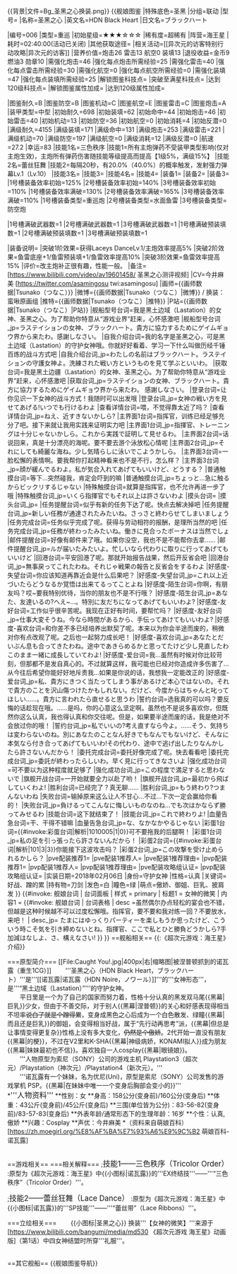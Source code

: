 {{背景|文件=Bg_圣黑之心换装.png}}<!-- 文件:Bg_圣黑之心换装.png -->
{{舰娘图鉴
|特殊底色=圣黑
|分组=联动
|型号=
|名称=圣黑之心
|英文名=HDN Black Heart
|日文名=ブラックハート

|编号=006
|类型=重巡
|初始星级=★★★☆☆☆
|稀有度=超稀有
|阵营=海王星
|耗时=02:40:00(活动已关闭)
|其他获取途径=
|相关活动=[[异次元的访客特别行动攻略|异次元的访客]]
|营养价值=炮击26 雷击13 航空0 装填13
|退役收益=金币9 燃油3 勋章10
|需强化炮击=46
|强化每点炮击所需经验=25
|需强化雷击=40
|强化每点雷击所需经验=30
|需强化航空=0
|强化每点航空所需经验=0
|需强化装填=47
|强化每点装填所需经验=25
|解锁图鉴科技点=
|突破至满星科技点=
|达到120级科技点=
|解锁图鉴属性加成=
|达到120级属性加成=

|图鉴耐久=B
|图鉴防空=B
|图鉴机动=C
|图鉴航空=E
|图鉴雷击=C
|图鉴炮击=A
|装甲类型=中型
|初始耐久=698
|初始装填=62
|初始命中=44
|初始炮击=46
|初始雷击=40
|初始机动=13
|初始防空=36
|初始航空=0
|初始消耗=4
|初始反潜=0
|满级耐久=4155
|满级装填=171
|满级命中=131
|满级炮击=253
|满级雷击=221
|满级机动=70
|满级防空=197
|满级航空=0
|满级消耗=12
|满级反潜=0
|航速=27.2
|幸运=83
|技能1名=三色秩序
|技能1=所有主炮弹药不受装甲类型影响(仅对主炮生效)，主炮所有弹药伤害随技能等级提高而提高【1级5%，满级15%】
|技能2名=蕾丝狂舞
|技能2=每隔20秒，有20.0%（40.0%）的概率触发，发射强力弹幕Lv.1（Lv.10）
|技能3名=
|技能3=
|技能4名=
|技能4=
|装备1=
|装备2=
|装备3=
|1号槽装备效率初始=125%
|2号槽装备效率初始=140%
|3号槽装备效率初始=110%
|1号槽装备效率满破=130%
|2号槽装备效率满破=165%
|3号槽装备效率满破=110%
|1号槽装备类型=重巡炮
|2号槽装备类型=水面鱼雷
|3号槽装备类型=防空炮
<!--鱼雷底座数不代表武器数，不了解的请勿修改数据。-->
|1号槽满破武器数=1
|2号槽满破武器数=1
|3号槽满破武器数=1
|1号槽满破预装填数=1
|2号槽满破预装填数=1
|3号槽满破预装填数=1

|装备说明=
|突破1阶效果=获得Laceys DanceLv.1/主炮效率提高5%
|突破2阶效果=鱼雷底座+1/鱼雷预装填+1/鱼雷效率提高10%
|突破3阶效果=鱼雷效率提高15%
|评价=改主炮补正很有趣，性能一般。
|备注=[https://www.bilibili.com/video/av19601458/ 圣黑之心测评视频]
|CV=今井麻美 [https://twitter.com/asamingosu twi:asamingosu]
|画师={{画师数据|Tsunako（つなこ）}}
|微博={{画师数据|Tsunako（つなこ）|微博}} / 换装：蛮啾原画组
|推特={{画师数据|Tsunako（つなこ）|推特}}
|P站={{画师数据|Tsunako（つなこ）|P站}}
|舰船型号台词=我是黑土边域（Lastation）的女神、圣黑之心。为了帮助你特意从“游戏业界“赶来，心怀感激吧
|舰船型号台词_jp=ラステイションの女神、ブラックハート。貴方に協力するためにゲイムギョウ界から来たわ。感謝しなさい。
|自我介绍台词=我的名字是圣黑之心，可是黑土边域（Lastation）的守护女神哦。你就好好看着、学习一下什么叫做历经千锤百炼的战斗方式吧
|自我介绍台词_jp=わたしの名前はブラックハート。ラステイションの守護女神よ。洗練された戦い方というものを見て学ぶといいわ。
|获取台词=我是黑土边疆（Lastation）的女神、圣黑之心。为了帮助你特意从“游戏业界”赶来，心怀感激吧
|获取台词_jp=ラステイションの女神、ブラックハート。貴方に協力するためにゲイムギョウ界から来たわ。 感謝しなさい。
|登录台词=让你见识一下女神的战斗方式！我随时可以出发哦
|登录台词_jp=女神の戦い方を見せてあげる!いつでも行けるわよ
|查看详情台词=喂，不觉得靠太近了吗？
|查看详情台词_jp=ねえ、近すきないかしら?
|主界面1台词=指挥官，训练已经足够充分了吧。接下来就让我用实践来证明实力吧
|主界面1台词_jp=指揮官、トレーニングは十分じゃないかしら。これから実践で証明して見せるわ。
|主界面2台词=话说回来，真是十分漂亮的海呢。要不要去游个泳放松心情呢
|主界面2台词_jp=それにしても綺麗な海ね。少し気晴らしに泳いでこようかしら。
|主界面3台词=一脸松懈的表情啊。要我帮你打起精神看来也不是不行，怎么样？
|主界面3台词_jp=顔が緩んでるわよ。私が気合入れてあげてもいいけど、どうする？
|普通触摸台词=等下…突然碰我，肯定会吓到的嘛
|普通触摸台词_jp=ちょっと…急に触るからビックリするじゃない 
|特殊触摸台词=就算是指挥官，也不允许再进一步了哦
|特殊触摸台词_jp=いくら指揮官でもそれ以上は許さないわよ 
|摸头台词=
|摸头台词_jp=
|任务提醒台词=似乎有新的任务下达了呢。快点去解决掉吧
|任务提醒台词_jp=新しい任務が通達されたみたいね。さっさと終わらせてしまいましょう
|任务完成台词=任务似乎完成了呢。获得与劳动相符的报酬，是理所当然的吧
|任务完成台词_jp=任務が終わったみたいね。働きに見合ったポーナスは当然でしょ
|邮件提醒台词=好像有邮件来了哦。如果你没空，我也不是不能帮你去拿……
|邮件提醒台词_jp=ルが届いたみたいよ。忙しいなら代わりに取りに行ってあげてもいいけど
|回港台词=平安回港了呢。那就开始报告战果，然后开反省会吧
|回港台词_jp=無事戻ってこれたわね。それじゃ戦果の報告と反省会をするわよ
|好感度-失望台词=你应该知道再靠近会是什么后果吧？
|好感度-失望台词_jp=これ以上近づいたらどうなるか覚悟は出来てるってことよね
|好感度-陌生台词=你啊，有朋友吗？哎~要我特别优待，当你的朋友也不是不行哦？
|好感度-陌生台词_jp=あなた、友達いるの?へえ~…。特別に友だちになってあげてもいいわよ?
|好感度-友好台词=工作似乎很辛苦呢。我现在正好有时间，要帮忙吗？
|好感度-友好台词_jp=仕事大変そうね。今なら時間があるから、手伝ってあけてもいいわよ?
|好感度-喜欢台词=和你差不多已经培养出默契了呢。本来以为你会半途而废的，稍微对你有点改观了呢。之后也一起努力成长吧！
|好感度-喜欢台词_jp=あなたとだいぶん息も合ってきたわね。途中であきらめるかと思ってたけど少し見直したわこのまま一緒に成長していてわよ!
|好感度-爱台词=我…虽然有时候对你比较苛刻，但那都不是发自真心的。不过就算这样，我可能也已经对你造成许多伤害了…从今往后希望你能好好地斥责我…如果是你说的话，我想我一定能改正的
|好感度-爱台词_jp=私、貴方にきつく当たってしまう事があるけど本心ではないの。それで貴方のことを沢山傷つけたかもしれない。だけど、今度からはちゃんと叱ってほしい……。貴方に言われたら直せると思うわ
|誓约台词=选我真的可以吗？要反悔的话趁现在哦。……是吗，你的心意这么坚定啊。虽然也不是说多喜欢你，但既然你这么认真，我也得认真和你交往呢。但是，如果要半途而废的话，我是绝对不会放过你的哦！
|誓约台词_jp=私でいいの?考え直すなら今よ。……そう、気持ちは変わらないのね。別にあなたのことなん好きでもなんでもないけど、そんなに本気なら付き合ってあげてもいいわ!その代わり、途中で逃げ出したりなんかしたら許さないんだから！
|委托完成台词=委托好像完成了呢。快去看看吧
|委托完成台词_jp=委託が終わったらしいわ。早く見に行ってきなさいよ
|强化成功台词=可不要以为这种程度就足够了
|强化成功台词_jp=この程度で満足すると思わないで
|旗舰开战台词=一开始就要全力以赴了哟！
|旗舰开战台词_jp=最初から飛ばしていくわよ!
|胜利台词=已经完了？真无聊……
|胜利台词_jp=もう終わり?つまんないわね
|失败台词=输掉原来这么让人不甘心…不过…下次一定会赢给你看的！
|失败台词_jp=負けるってこんなに悔しいものなのね…でも次はかならず勝ってみせるわ
|技能台词=这下就结束了！
|技能台词_jp=これで終わりよ!
|血量告急台词=干、干得不错嘛
|血量告急台词_jp=な、なかなかやるじゃない
|彩蛋1台词={{#invoke:彩蛋台词|解析|1010005|1|0}}可不要拖我的后腿啊！
|彩蛋1台词_jp=私の足を引っ張ったら許さないんだから！
|彩蛋2台词={{#invoke:彩蛋台词|解析|101|3|3}}你能接下这波攻击吗？
|彩蛋2台词_jp=この攻撃を受け止められるかしら？
|pve配装推荐1=
|pve配装1推荐人=
|pve配装1推荐理由=
|pvp配装推荐1=
|pvp配装1推荐人=
|pvp配装1推荐理由=
|pve配装攻略组认证=
|pvp配装攻略组认证=
|实装日期=2018年02月06日
|身份=守护女神
|性格=认真
|关键词=好战、蹭的累
|持有物=刀剑
|发色=白
|瞳色=绿
|萌点=傲娇、御姐、巨乳、披肩发
}}
{{#invoke: 舰娘台词 | 台词面板 
| 样式 = primary
| 标题1 = 女神的微笑
| 内容1 = {{#invoke: 舰娘台词 | 台词表格
  | desc =虽然偶尔办点轻松的宴会也不错，但越是这种时候越不可以过度松懈哦。指挥官，要不要和我对练一回？不要放水，来吧！
  | desc_jp= たまにはゆっくりパーティーを楽しもうか思ったけど、こういう時こそ気を引き締めないとね。指揮官、ここで私とひと勝負どうかしら?手加減はなしよ、さ、構えなさい!
  }}
}}
==舰船相关==
{{:《超次元游戏：海王星》介绍}}

===原型简介===
[[File:Caught You!.jpg|400px|右|缩略图|被涅普顿抓到的诺瓦露（重生1CG）]]
　　'''圣黑之心（HDN Black Heart，ブラックハート）'''是'''[[诺瓦露|诺瓦露（HDN Noire，ノワール）]]'''的'''女神形态'''，是'''“黑土边域（Lastation）”'''的守护女神。<br>
　　平日里是一个为了自己的国家而努力着，性格十分认真的黑发双马尾{{黑幕|巨乳}}少女，但由于不善交际，对于别人{{黑幕|涅普顿}}的关心和好感表现得相当不坦率<s>说白了就是个蹭得累</s>，变身成黑色之心后成为一个白色散发、绿瞳{{黑幕|而且还是巨乳}}的御姐，会变得相当好战，属于“先行动再思考”派，{{黑幕|但总是让事情变得更复杂}}性格上没有多大变化，<s>仍然是个傲娇</s>。2代开始一直没有朋友{{黑幕|的梗}}，不过在V2里和K-SHA{{黑幕|神级病娇，KONAMI拟人}}成为朋友{{黑幕|妹妹最初也不信}}。喜欢独自一人cosplay{{黑幕|眼镜娘}}。<br>
　　'''人物原型为索尼（SONY）公司的游戏主机 Playstation3（超次元）/Playstation（神次元）/Playstation4（新次元）。'''<br>
　　'''诺瓦露有一个妹妹，名为优尼(Uni)，原型是索尼（SONY）公司发售的游戏掌机 PSP。{{黑幕|在妹妹中唯一一个变身后胸部会变小的}}'''<br>
*<big>'''人物资料'''</big>
**性别：女
**身高：158公分(变身前)/160公分(变身后)
**体重：43公斤(变身前)/45公斤(变身后)
**三围(单位皆为公分)：83-56-82(变身前)/83-57-83(变身后)
**外表年龄/通常形态下的生理年龄：16岁
**个性：认真,傲娇
**兴趣：Cosplay
**声优：今井麻美
*（资料来自萌娘百科）<ref>[https://zh.moegirl.org/%E8%AF%BA%E7%93%A6%E9%9C%B2 萌娘百科-诺瓦露]</ref><br><br>

==游戏相关==
===相关解释===
;<big>技能1——三色秩序（Tricolor Order）</big>
:原型为《超次元游戏：海王星》中{{小图标|诺瓦露}}的'''EX终结技'''——'''“三色秩序”（Tricolor Order）'''。

;<big>技能2——蕾丝狂舞（Lace Dance）</big>
:原型为《超次元游戏：海王星》中{{小图标|诺瓦露}}的'''SP技能'''——'''“蕾丝带”（Lace Ribbons）'''。

===立绘相关===
　　{{小图标|圣黑之心}} 换装'''【女神的微笑】'''来源于[https://www.bilibili.com/bangumi/media/md530 《超次元游戏 海王星》动画版]（第1话）中四女神结盟时所穿'''礼服'''。<br><br>

==其它舰船==
{{舰娘图鉴导航}}